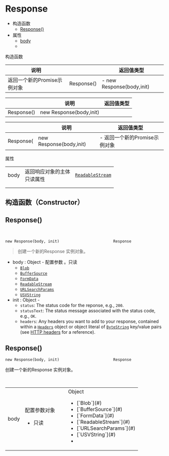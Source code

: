 # Response



- 构造函数
  - [Response()]()
- 属性
  - [body]()
  - ​



构造函数

| 说明                | &nbsp;     | 返回值类型                     |
| ----------------- | ---------- | ------------------------- |
| 返回一个新的Promise示例对象 | Response() | - new Response(body,init) |





|            | 说明                      | 返回值类型 |
| ---------- | ----------------------- | ----- |
| Response() | new Response(body,init) |       |



|           | 说明                      | 返回值类型               |
| --------- | ----------------------- | ------------------- |
| Response( | new Response(body,init) | - 返回一个新的Promise示例对象 |





属性

|      |                   |                       |
| ---- | ----------------- | --------------------- |
| body | 返回响应对象的主体<br>只读属性 | [`ReadableStream`](#) |
|      |                   |                       |
|      |                   |                       |





## 构造函数（Constructor）





## Response()

<br>

```
new Response(body, init)                        Response
```

>  创建一个新的Response 实例对象。

- body :  Object     - 配置参数 。只读
  - [`Blob`](https://developer.mozilla.org/en-US/docs/Web/API/Blob)
  - [`BufferSource`](#)
  - [`FormData`](https://developer.mozilla.org/en-US/docs/Web/API/FormData)
  - [`ReadableStream`](#)
  - [`URLSearchParams`](#)
  - [`USVString`](#)
- init : Object  -
  - `status`: The status code for the reponse, e.g., `200`.
  - `statusText`: The status message associated with the status code, e.g., `OK`.
  - `headers`: Any headers you want to add to your response, contained within a [`Headers`](https://developer.mozilla.org/en-US/docs/Web/API/Headers) object or object literal of [`ByteString`](https://developer.mozilla.org/en-US/docs/Web/API/ByteString) key/value pairs (see [HTTP headers](https://developer.mozilla.org/en-US/docs/Web/HTTP/Headers) for a reference).





## Response()
```
new Response(body, init)                        Response
```
创建一个新的Response 实例对象。

<table style='width:100%;'>
  <tr>
    <td>body </td>
    <td> 配置参数对象
      <ul><li>只读</li></ul>
    </td>
     <td> Object
      <ul>
        <li>[`Blob`](#)</li>
        <li>[`BufferSource`](#)</li>
        <li> [`FormData`](#)</li>
        <li>[`ReadableStream`](#)</li>
        <li>[`URLSearchParams`](#)</li>
        <li>[`USVString`](#)<li>
       </ul>
    </td>
     
  </tr>
</table>


